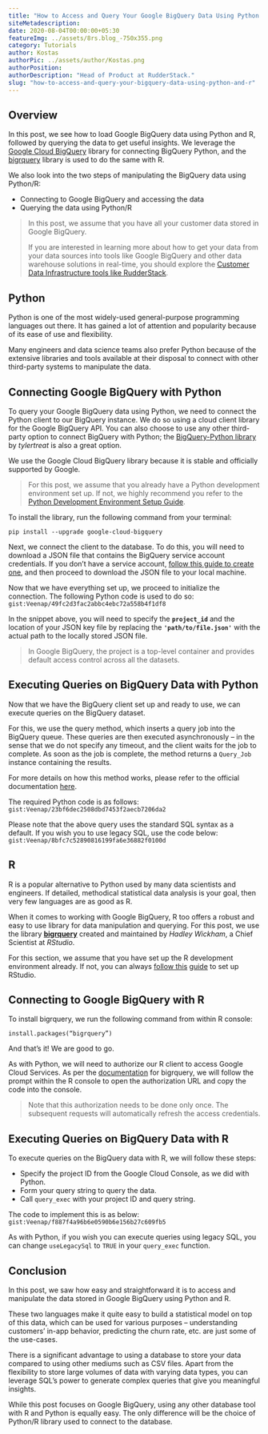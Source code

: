 ```yaml
---
title: "How to Access and Query Your Google BigQuery Data Using Python and R"
siteMetadescription:
date: 2020-08-04T00:00:00+05:30
featureImg: ../assets/8rs.blog_-750x355.png
category: Tutorials
author: Kostas
authorPic: ../assets/author/Kostas.png
authorPosition: 
authorDescription: "Head of Product at RudderStack."
slug: "how-to-access-and-query-your-bigquery-data-using-python-and-r"
---
```

Overview
--------

In this post, we see how to load Google BigQuery data using Python and R, followed by querying the data to get useful insights. We leverage the [Google Cloud BigQuery](https://rudderstack.com/integration/gcp-storage/) library for connecting BigQuery Python, and the [bigrquery](https://github.com/r-dbi/bigrquery) library is used to do the same with R. 

We also look into the two steps of manipulating the BigQuery data using Python/R:

*   Connecting to Google BigQuery and accessing the data
*   Querying the data using Python/R

> In this post, we assume that you have all your customer data stored in Google BigQuery.
> 
> If you are interested in learning more about how to get your data from your data sources into tools like Google BigQuery and other data warehouse solutions in real-time, you should explore the [Customer Data Infrastructure tools like RudderStack](https://rudderstack.com).

**Python**
----------

Python is one of the most widely-used general-purpose programming languages out there. It has gained a lot of attention and popularity because of its ease of use and flexibility. 

Many engineers and data science teams also prefer Python because of the extensive libraries and tools available at their disposal to connect with other third-party systems to manipulate the data.

**Connecting Google BigQuery with Python**
------------------------------------------

To query your Google BigQuery data using Python, we need to connect the Python client to our BigQuery instance. We do so using a cloud client library for the Google BigQuery API. You can also choose to use any other third-party option to connect BigQuery with Python; the [BigQuery-Python library](https://github.com/tylertreat/BigQuery-Python) by _tylertreat_ is also a great option. 

We use the Google Cloud BigQuery library because it is stable and officially supported by Google.

> For this post, we assume that you already have a Python development environment set up. If not, we highly recommend you refer to the [Python Development Environment Setup Guide](https://cloud.google.com/python/setup).

To install the library, run the following command from your terminal:

`pip install --upgrade google-cloud-bigquery`

Next, we connect the client to the database. To do this, you will need to download a JSON file that contains the BigQuery service account credentials. If you don’t have a service account, [follow this guide to create one](https://cloud.google.com/iam/docs/creating-managing-service-accounts), and then proceed to download the JSON file to your local machine. 

Now that we have everything set up, we proceed to initialize the connection. The following Python code is used to do so:
`gist:Veenap/49fc2d3fac2abbc4ebc72a558b4f1df8`

In the snippet above, you will need to specify the **`project_id`** and the location of your JSON key file by replacing the **`'path/to/file.json'`** with the actual path to the locally stored JSON file.

> In Google BigQuery, the project is a top-level container and provides default access control across all the datasets.

**Executing Queries on BigQuery Data with Python**
--------------------------------------------------

Now that we have the BigQuery client set up and ready to use, we can execute queries on the BigQuery dataset. 

For this, we use the query method, which inserts a query job into the BigQuery queue. These queries are then executed asynchronously – in the sense that we do not specify any timeout, and the client waits for the job to complete. As soon as the job is complete, the method returns a `Query_Job` instance containing the results.

For more details on how this method works, please refer to the official documentation [here](https://googlecloudplatform.github.io/google-cloud-python/latest/bigquery/reference.html#google.cloud.bigquery.job.QueryJob).

The required Python code is as follows:
`gist:Veenap/23bf6dec2508dbd7453f2aecb7206da2`

Please note that the above query uses the standard SQL syntax as a default. If you wish you to use legacy SQL, use the code below:
`gist:Veenap/8bfc7c52890816199fa6e36882f0100d`

**R**
-----

R is a popular alternative to Python used by many data scientists and engineers. If detailed, methodical statistical data analysis is your goal, then very few languages are as good as R.

When it comes to working with Google BigQuery, R too offers a robust and easy to use library for data manipulation and querying. For this post, we use the library [**bigrquery**](https://github.com/r-dbi/bigrquery) created and maintained by _Hadley Wickham_, a Chief Scientist at _RStudio_.

For this section, we assume that you have set up the R development environment already. If not, you can always [follow this](https://rstudio-education.github.io/hopr/starting.html) [guide](https://rstudio-education.github.io/hopr/starting.html) to set up RStudio.

**Connecting to Google BigQuery with R**
----------------------------------------

To install bigrquery, we run the following command from within R console:

`install.packages(“bigrquery”)`

And that’s it! We are good to go.

As with Python, we will need to authorize our R client to access Google Cloud Services. As per the [documentation](https://github.com/r-dbi/bigrquery#authentication-and-authorization) for bigrquery, we will follow the prompt within the R console to open the authorization URL and copy the code into the console. 

> Note that this authorization needs to be done only once. The subsequent requests will automatically refresh the access credentials.

**Executing Queries on BigQuery Data with R**
---------------------------------------------

To execute queries on the BigQuery data with R, we will follow these steps:

*   Specify the project ID from the Google Cloud Console, as we did with Python.
*   Form your query string to query the data.
*   Call `query_exec` with your project ID and query string.

The code to implement this is as below:
`gist:Veenap/f887f4a96b6e0590b6e156b27c609fb5`

As with Python, if you wish you can execute queries using legacy SQL, you can change `useLegacySql` to `TRUE` in your `query_exec` function.

**Conclusion**
--------------

In this post, we saw how easy and straightforward it is to access and manipulate the data stored in Google BigQuery using Python and R.

These two languages make it quite easy to build a statistical model on top of this data, which can be used for various purposes – understanding customers’ in-app behavior, predicting the churn rate, etc. are just some of the use-cases.

There is a significant advantage to using a database to store your data compared to using other mediums such as CSV files. Apart from the flexibility to store large volumes of data with varying data types, you can leverage SQL’s power to generate complex queries that give you meaningful insights.

While this post focuses on Google BigQuery, using any other database tool with R and Python is equally easy. The only difference will be the choice of Python/R library used to connect to the database.